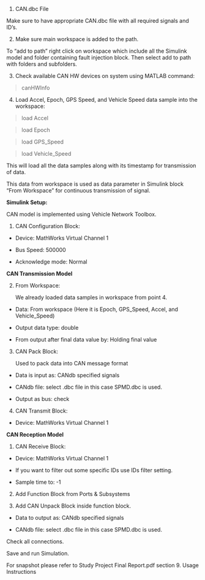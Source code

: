 1) CAN.dbc File

Make sure to have appropriate CAN.dbc file with all required signals and ID’s. 

2) Make sure main workspace is added to the path.

To “add to path” right click on workspace which include all the Simulink model and folder containing fault injection block. Then select add to path with folders and subfolders.

3) Check available CAN HW devices on system using MATLAB command: 

>canHWInfo

4) Load Accel, Epoch, GPS Speed, and Vehicle Speed data sample into the workspace:

>load Accel

>load Epoch

>load GPS_Speed

>load Vehicle_Speed

This will load all the data samples along with its timestamp for transmission of data.

This data from workspace is used as data parameter in Simulink block “From Workspace” for continuous transmission of signal.

**Simulink Setup:**

CAN model is implemented using Vehicle Network Toolbox.

1) CAN Configuration Block:

* Device: MathWorks Virtual Channel 1

* Bus Speed: 500000

* Acknowledge mode: Normal

**CAN Transmission Model**

2) From Workspace:

    We already loaded data samples in workspace from point 4.

* Data: From workspace (Here it is Epoch, GPS_Speed, Accel, and Vehicle_Speed)

* Output data type: double

* From output after final data value by: Holding final value

3) CAN Pack Block:

    Used to pack data into CAN message format

* Data is input as: CANdb specified signals

* CANdb file: select .dbc file in this case SPMD.dbc is used.

* Output as bus: check

4) CAN Transmit Block:

* Device: MathWorks Virtual Channel 1

**CAN Reception Model**

1) CAN Receive Block:

* Device: MathWorks Virtual Channel 1

* If you want to filter out some specific IDs use IDs filter setting.

* Sample time to: -1

2) Add Function Block from Ports & Subsystems

3) Add CAN Unpack Block inside function block.

* Data to output as: CANdb specified signals

* CANdb file: select .dbc file in this case SPMD.dbc is used.

Check all connections.

Save and run Simulation.

For snapshot please refer to Study Project Final Report.pdf section 9. Usage Instructions




